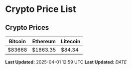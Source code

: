 # Crypto Price List

## Crypto Prices
| Bitcoin | Ethereum | Litecoin |
| ------- | -------- | -------- |
| $83668 | $1863.35 | $84.34 |
**Last Updated:** 2025-04-01 12:59 UTC
**Last Updated:** $DATE$
